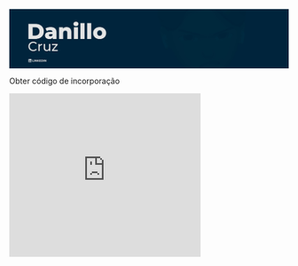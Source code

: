 <a href="https://www.linkedin.com/in/danillucruz/" alt="Linkedin">
  <img src="images/back.jpg" align="center" alt="background">
</a>


Obter código de incorporação
<iframe src="https://assets.pinterest.com/ext/embed.html?id=124552745935738518" height="295" width="345" frameborder="0" scrolling="no" ></iframe>
